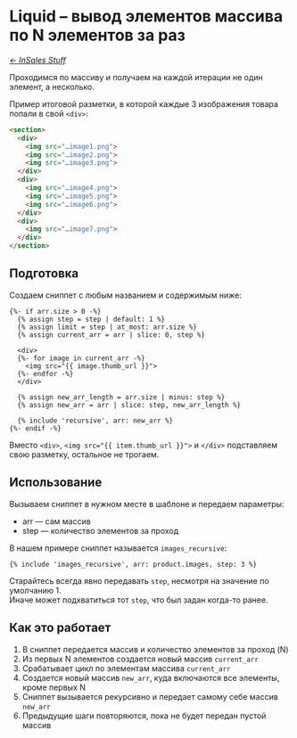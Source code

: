 # Liquid – вывод элементов массива по N элементов за раз

*[← InSales Stuff](https://github.com/kokoccc/insales-code)*

Проходимся по массиву и получаем на каждой итерации не один элемент, а несколько.

Пример итоговой разметки, в которой каждые 3 изображения товара попали в свой `<div>`:

```html
<section>
  <div>
    <img src="…image1.png">
    <img src="…image2.png">
    <img src="…image3.png">
  </div>
  <div>
    <img src="…image4.png">
    <img src="…image5.png">
    <img src="…image6.png">
  </div>
  <div>
    <img src="…image7.png">
  </div>
</section>
```


## Подготовка

Создаем сниппет с любым названием и содержимым ниже:

```liquid
{%- if arr.size > 0 -%}
  {% assign step = step | default: 1 %}
  {% assign limit = step | at_most: arr.size %}
  {% assign current_arr = arr | slice: 0, step %}

  <div>
  {%- for image in current_arr -%}
    <img src="{{ image.thumb_url }}">
  {%- endfor -%}
  </div>

  {% assign new_arr_length = arr.size | minus: step %}
  {% assign new_arr = arr | slice: step, new_arr_length %}

  {% include 'recursive', arr: new_arr %}
{%- endif -%}
```

Вместо `<div>`, `<img src="{{ item.thumb_url }}">` и `</div>` подставляем свою разметку, остальное не трогаем.


## Использование

Вызываем сниппет в нужном месте в шаблоне и передаем параметры:
  - arr — сам массив
  - step — количество элементов за проход

В нашем примере сниппет называется `images_recursive`:
```liquid
{% include 'images_recursive', arr: product.images, step: 3 %}
```

Старайтесь всегда явно передавать `step`, несмотря на значение по умолчанию 1.  
Иначе может подхватиться тот `step`, что был задан когда-то ранее.


## Как это работает

1. В сниппет передается массив и количество элементов за проход (N)
2. Из первых N элементов создается новый массив `current_arr`
3. Срабатывает цикл по элементам массива `current_arr`
4. Создается новый массив `new_arr`, куда включаются все элементы, кроме первых N
5. Сниппет вызывается рекурсивно и передает самому себе массив `new_arr`
6. Предыдущие шаги повторяются, пока не будет передан пустой массив
